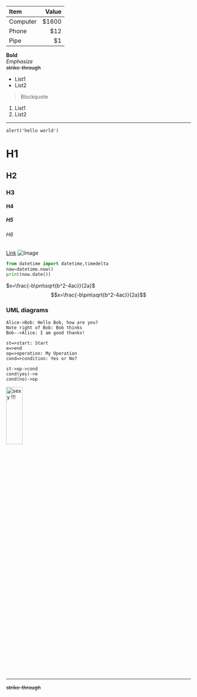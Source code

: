 Item     | Value
:---     | ---:
Computer | $1600
Phone    | $12
Pipe     | $1
**Bold**  
*Emphasize*  
~~strike-through~~  

- List1
- List2

>Blockquote

1. List1
2. List2
---

``alert('hello world')``

# H1
## H2
### H3
#### H4
##### H5
###### H6

[Link](https://www.baidu.com '百度')
![Image](http://h.hiphotos.baidu.com/image/pic/item/63d0f703918fa0ec6fcf95d2229759ee3c6ddbe1.jpg '美女')

```python
from datetime import datetime,timedelta    
now=datetime.now()    
print(now.date()) 
```

$x=\frac{-b\pm\sqrt{b^2-4ac}}{2a}$
$$x=\frac{-b\pm\sqrt{b^2-4ac}}{2a}$$

### UML diagrams
```sequence
Alice->Bob: Hello Bob, how are you?
Note right of Bob: Bob thinks
Bob-->Alice: I am good thanks!
```

```flow
st=>start: Start
e=>end
op=>operation: My Operation
cond=>condition: Yes or No?

st->op->cond
cond(yes)->e
cond(no)->op
```

<img src="http://h.hiphotos.baidu.com/image/pic/item/63d0f703918fa0ec6fcf95d2229759ee3c6ddbe1.jpg" title="sexy !!!" height='20%' width='30%'>
<br>

<hr>
<del>strike-through</del>    
